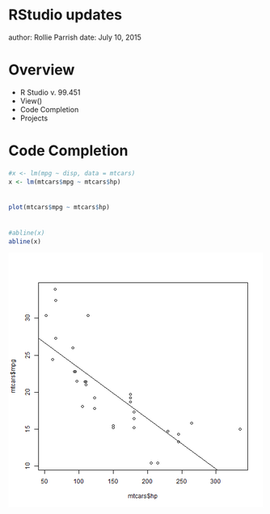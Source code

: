 <!-- https://github.com/ajlyons/rpres_css -->

<style>

.reveal h1, .reveal h2, .reveal h3 {
  word-wrap: normal;
  -moz-hyphens: none;
}

.footer {
    color: black; background: #E8E8E8;
    position: fixed; top: 90%;
    text-align:center; width:100%;
}

.small-code pre code {
  font-size: 1em;
}


</style>

RStudio updates
===============
author: Rollie Parrish
date: July 10, 2015


Overview
===============
-  R Studio v. 99.451
- View()
- Code Completion
- Projects




Code Completion
==================

```r
#x <- lm(mpg ~ disp, data = mtcars)
x <- lm(mtcars$mpg ~ mtcars$hp)


plot(mtcars$mpg ~ mtcars$hp)


#abline(x)
abline(x)
```

![plot of chunk code_completion](RStudio_updates-figure/code_completion-1.png) 



